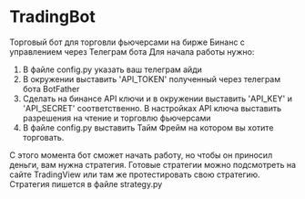 # TradingBot
Торговый бот для торговли фьючерсами на бирже Бинанс с управлением через Телеграм бота
Для начала работы нужно:
1. В файле config.py указать ваш телеграм айди
2. В окружении выставить 'API_TOKEN' полученный через телеграм бота BotFather
3. Сделать на бинансе API ключи и в окружении выставить 'API_KEY' и 'API_SECRET' соответственно. В настройках API ключа выставить разрешения на чтение и торговлю фьючерсами
4. В файле config.py выставить Тайм Фрейм на котором вы хотите торговать.

С этого момента бот сможет начать работу, но чтобы он приносил деньги, вам нужна стратегия. Готовые стратегии можно подсмотреть на сайте TradingView или там же протестировать свою стратегию. Стратегия пишется в файле strategy.py

